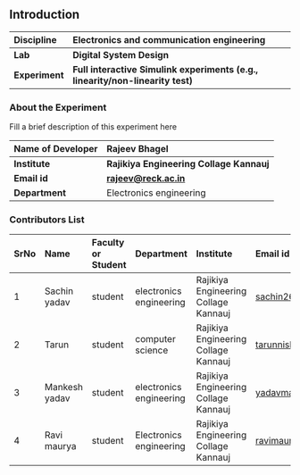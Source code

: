 ## Introduction


<b>Discipline | <b> Electronics and communication engineering 
:--|:--|
<b> Lab | <b> Digital System Design
<b> Experiment|     <b>	Full interactive Simulink experiments (e.g., linearity/non-linearity test)

### About the Experiment 

Fill a brief description of this experiment here

<b>Name of Developer | <b> Rajeev Bhagel
:--|:--|
<b> Institute | <b>  Rajikiya Engineering Collage Kannauj
<b> Email id|     <b>  rajeev@reck.ac.in
<b> Department |  Electronics engineering

### Contributors List

SrNo | Name | Faculty or Student | Department| Institute | Email id
:--|:--|:--|:--|:--|:--|
1 | Sachin yadav | student | electronics engineering| Rajikiya Engineering Collage Kannauj | sachin26405yadav@gmail.com | .
2 | Tarun | student | computer science | Rajikiya Engineering Collage Kannauj  |tarunnishd2003@gmail.com |
3 | Mankesh yadav | student |  electronics engineering| Rajikiya Engineering Collage Kannauj  |yadavmankesh79@gmail.com |
4 | Ravi maurya| student | Electronics engineering | Rajikiya Engineering Collage Kannauj  |ravimaurya767800@gmail.com |
